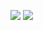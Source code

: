 [![](https://github-readme-stats.vercel.app/api/top-langs/?username=faeztgh&theme=ayu-mirage&layout=compact)](https://github.com/faeztgh/)
[![](https://wakatime.com/share/@f4ez/e21807b2-f7a9-45bc-8ac7-ef2f0483dca9.svg)](https://github.com/faeztgh/)

